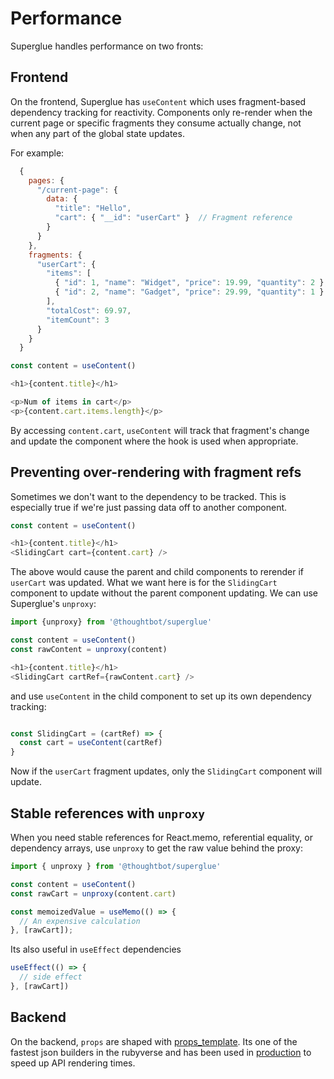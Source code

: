 # Performance

Superglue handles performance on two fronts:

## Frontend

On the frontend, Superglue has `useContent` which uses fragment-based dependency tracking for reactivity. Components only re-render when the current page or specific fragments they consume actually change, not when any part of the global state updates.

For example:

```js
  {
    pages: {
      "/current-page": {
        data: {
          "title": "Hello",
          "cart": { "__id": "userCart" }  // Fragment reference
        }
      }
    },
    fragments: {
      "userCart": {
        "items": [
          { "id": 1, "name": "Widget", "price": 19.99, "quantity": 2 },
          { "id": 2, "name": "Gadget", "price": 29.99, "quantity": 1 }
        ],
        "totalCost": 69.97,
        "itemCount": 3
      }
    }
  }
```

```js
const content = useContent()

<h1>{content.title}</h1>

<p>Num of items in cart</p>
<p>{content.cart.items.length}</p>
```

By accessing `content.cart`, `useContent` will track that fragment's change and update the component where the hook is used when appropriate.

## Preventing over-rendering with fragment refs

Sometimes we don't want to the dependency to be tracked. This is especially true if we're just passing data off to another component.

```js
const content = useContent()

<h1>{content.title}</h1>
<SlidingCart cart={content.cart} />
```

The above would cause the parent and child components to rerender if `userCart` was updated. What we want here is for the `SlidingCart` component to update without the parent component updating. We can use Superglue's `unproxy`:

```js
import {unproxy} from '@thoughtbot/superglue'

const content = useContent()
const rawContent = unproxy(content)

<h1>{content.title}</h1>
<SlidingCart cartRef={rawContent.cart} />
```

and use `useContent` in the child component to set up its own dependency tracking:

```js

const SlidingCart = (cartRef) => {
  const cart = useContent(cartRef)
}
```

Now if the `userCart` fragment updates, only the `SlidingCart` component will update.

## Stable references with `unproxy`

When you need stable references for React.memo, referential equality, or dependency arrays, use `unproxy` to get the raw value behind the proxy:

```js
import { unproxy } from '@thoughtbot/superglue'

const content = useContent()
const rawCart = unproxy(content.cart)

const memoizedValue = useMemo(() => {
  // An expensive calculation
}, [rawCart]);
```

Its also useful in `useEffect` dependencies

```js
useEffect(() => {
  // side effect
}, [rawCart]) 
```

## Backend

On the backend, `props` are shaped with [props_template](./props-template.md).
Its one of the fastest json builders in the rubyverse and has been used in
[production] to speed up API rendering times. 

[production]: https://dev.to/yutakusuno/rails-reduced-rendering-time-by-30-in-an-api-response-4ji
